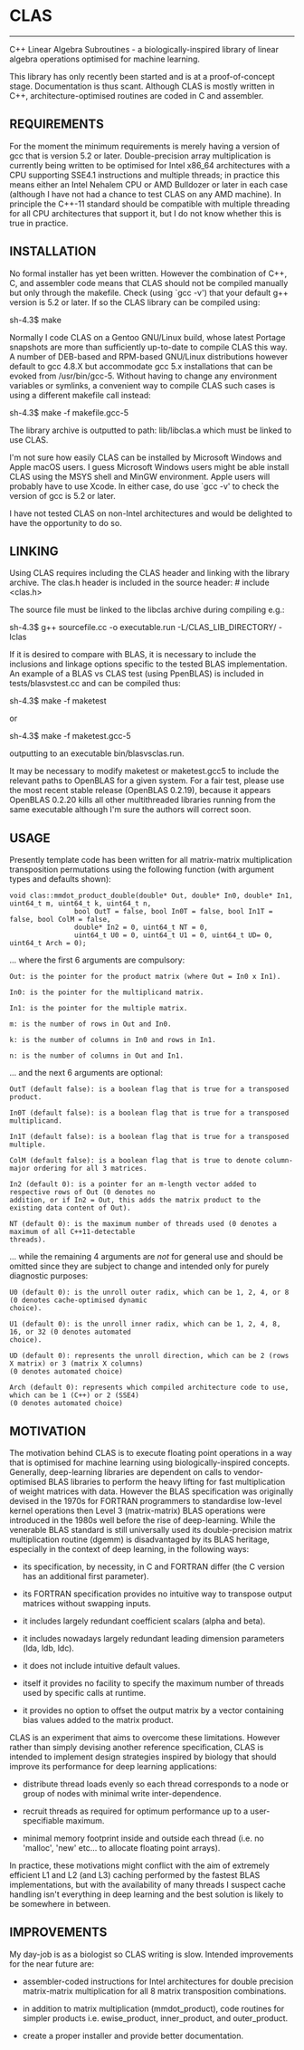 # CLAS
------
C++ Linear Algebra Subroutines - a biologically-inspired library of linear algebra operations optimised for machine
learning.

This library has only recently been started and is at a proof-of-concept stage. Documentation is thus scant. Although
CLAS is mostly written in C++, architecture-optimised routines are coded in C and assembler.

REQUIREMENTS
------------
For the moment the minimum requirements is merely having a version of gcc that is version 5.2 or later. Double-precision
array multiplication is currently being written to be optimised for Intel x86_64 architectures with a CPU supporting
SSE4.1 instructions and multiple threads; in practice this means either an Intel Nehalem CPU or AMD Bulldozer or later
in each case (although I have not had a chance to test CLAS on any AMD machine). In principle the C++-11 standard
should be compatible with multiple threading for all CPU architectures that support it, but I do not know whether this is
true in practice.

INSTALLATION
------------
No formal installer has yet been written. However the combination of C++, C, and assembler code means that CLAS should
not be compiled manually but only through the makefile. Check (using `gcc -v') that your default g++ version is 5.2 or
later. If so the CLAS library can be compiled using:

sh-4.3$ make 

Normally I code CLAS on a Gentoo GNU/Linux build, whose latest Portage snapshots are more than sufficiently up-to-date
to compile CLAS this way. A number of DEB-based and RPM-based GNU/Linux distributions however default to gcc 4.8.X but
accommodate gcc 5.x installations that can be evoked from /usr/bin/gcc-5. Without having to change any environment
variables or symlinks, a convenient way to compile CLAS such cases is using a different makefile call instead:

sh-4.3$ make -f makefile.gcc-5 

The library archive is outputted to path: lib/libclas.a which must be linked to use CLAS.

I'm not sure how easily CLAS can be installed by Microsoft Windows and Apple macOS users. I guess Microsoft Windows
users might be able install CLAS using the MSYS shell and MinGW environment. Apple users will probably have to use
Xcode. In either case, do use `gcc -v' to check the version of gcc is 5.2 or later.

I have not tested CLAS on non-Intel architectures and would be delighted to have the opportunity to do so.

LINKING
-------
Using CLAS requires including the CLAS header and linking with the library archive. The clas.h header is included in the
source header: # include <clas.h>

The source file must be linked to the libclas archive during compiling e.g.: 

sh-4.3$ g++ sourcefile.cc -o executable.run -L/CLAS_LIB_DIRECTORY/ -lclas

If it is desired to compare with BLAS, it is necessary to include the inclusions and linkage options specific to the
tested BLAS implementation. An example of a BLAS vs CLAS test (using PpenBLAS) is included in tests/blasvstest.cc and
can be compiled thus:

sh-4.3$ make -f maketest

or

sh-4.3$ make -f maketest.gcc-5

outputting to an executable bin/blasvsclas.run.

It may be necessary to modify maketest or maketest.gcc5 to include the relevant paths to OpenBLAS for a given system.
For a fair test, please use the most recent stable release (OpenBLAS 0.2.19), because it appears OpenBLAS 0.2.20 kills
all other multithreaded libraries running from the same executable although I'm sure the authors will correct soon.

USAGE
-----
Presently template code has been written for all matrix-matrix multiplication transposition permutations using the
following function (with argument types and defaults shown):

	void clas::mmdot_product_double(double* Out, double* In0, double* In1, uint64_t m, uint64_t k, uint64_t n,
					bool OutT = false, bool In0T = false, bool In1T = false, bool ColM = false, 
					double* In2 = 0, uint64_t NT = 0, 
					uint64_t U0 = 0, uint64_t U1 = 0, uint64_t UD= 0, uint64_t Arch = 0);

... where the first 6 arguments are compulsory:

	Out: is the pointer for the product matrix (where Out = In0 x In1).

	In0: is the pointer for the multiplicand matrix.

	In1: is the pointer for the multiple matrix.

	m: is the number of rows in Out and In0.
	
	k: is the number of columns in In0 and rows in In1.

	n: is the number of columns in Out and In1.

... and the next 6 arguments are optional:

	OutT (default false): is a boolean flag that is true for a transposed product.

	In0T (default false): is a boolean flag that is true for a transposed multiplicand.
	
	In1T (default false): is a boolean flag that is true for a transposed multiple.

	ColM (default false): is a boolean flag that is true to denote column-major ordering for all 3 matrices.

	In2 (default 0): is a pointer for an m-length vector added to respective rows of Out (0 denotes no 
	addition, or if In2 = Out, this adds the matrix product to the existing data content of Out).

	NT (default 0): is the maximum number of threads used (0 denotes a maximum of all C++11-detectable 
	threads).

... while the remaining 4 arguments are _not_ for general use and should be omitted since they are subject to change and
intended only for purely diagnostic purposes:

	U0 (default 0): is the unroll outer radix, which can be 1, 2, 4, or 8 (0 denotes cache-optimised dynamic 
	choice).

	U1 (default 0): is the unroll inner radix, which can be 1, 2, 4, 8, 16, or 32 (0 denotes automated 
	choice).

	UD (default 0): represents the unroll direction, which can be 2 (rows X matrix) or 3 (matrix X columns) 
	(0 denotes automated choice)

	Arch (default 0): represents which compiled architecture code to use, which can be 1 (C++) or 2 (SSE4) 
	(0 denotes automated choice)

MOTIVATION
-----------

The motivation behind CLAS is to execute floating point operations in a way that is optimised for machine learning using
biologically-inspired concepts. Generally, deep-learning libraries are dependent on calls to vendor-optimised BLAS
libraries to perform the heavy lifting for fast multiplication of weight matrices with data. However the BLAS
specification was originally devised in the 1970s for FORTRAN programmers to standardise low-level kernel operations
then Level 3 (matrix-matrix) BLAS operations were introduced in the 1980s well before the rise of deep-learning. While
the venerable BLAS standard is still universally used its double-precision matrix multiplication routine (dgemm) is
disadvantaged by its BLAS heritage, especially in the context of deep learning, in the following ways:

- its specification, by necessity, in C and FORTRAN differ (the C version has an additional first parameter).

- its FORTRAN specification provides no intuitive way to transpose output matrices without swapping inputs.

- it includes largely redundant coefficient scalars (alpha and beta).

- it includes nowadays largely redundant leading dimension parameters (lda, ldb, ldc).

- it does not include intuitive default values.

- itself it provides no facility to specify the maximum number of threads used by specific calls at runtime.

- it provides no option to offset the output matrix by a vector containing bias values added to the matrix product.

CLAS is an experiment that aims to overcome these limitations. However rather than simply devising another reference
specification, CLAS is intended to implement design strategies inspired by biology that should improve its performance
for deep learning applications:

- distribute thread loads evenly so each thread corresponds to a node or group of nodes with minimal write
  inter-dependence.

- recruit threads as required for optimum performance up to a user-specifiable maximum.

- minimal memory footprint inside and outside each thread (i.e. no 'malloc', 'new' etc... to allocate floating point
  arrays).

In practice, these motivations might conflict with the aim of extremely efficient L1 and L2 (and L3) caching performed
by the fastest BLAS implementations, but with the availability of many threads I suspect cache handling isn't everything
in deep learning and the best solution is likely to be somewhere in between.

IMPROVEMENTS
------------
My day-job is as a biologist so CLAS writing is slow. Intended improvements for the near future are:

- assembler-coded instructions for Intel architectures for double precision matrix-matrix multiplication for all 8 matrix transposition combinations.

- in addition to matrix multiplication (mmdot_product), code routines for simpler products i.e. ewise_product, inner_product, and outer_product.

- create a proper installer and provide better documentation.

